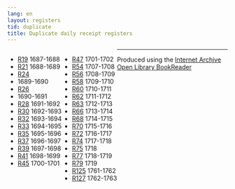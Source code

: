 ```yaml
---
lang: en
layout: registers
tid: duplicate
title: Duplicate daily receipt registers
---
```


<ul style="float:left;">
<li><a href="http://hyperstudio.mit.edu/cfrp/flip_books/R19/index.html" target="bookreader">R19</a> 1687-1688</li>
<li><a href="http://hyperstudio.mit.edu/cfrp/flip_books/R21/index.html" target="bookreader">R21</a> 1688-1689</li>
<li><a href="http://hyperstudio.mit.edu/cfrp/flip_books/R24/index.html" target="bookreader">R24</a></li>
<li>1689-1690</li>
<li><a href="http://hyperstudio.mit.edu/cfrp/flip_books/R26/index.html" target="bookreader">R26</a></li>
<li>1690-1691</li>
<li><a href="http://hyperstudio.mit.edu/cfrp/flip_books/R28/index.html" target="bookreader">R28</a> 1691-1692</li>
<li><a href="http://hyperstudio.mit.edu/cfrp/flip_books/R30/index.html" target="bookreader">R30</a> 1692-1693</li>
<li><a href="http://hyperstudio.mit.edu/cfrp/flip_books/R32/index.html" target="bookreader">R32</a> 1693-1694</li>
<li><a href="http://hyperstudio.mit.edu/cfrp/flip_books/R33/index.html" target="bookreader">R33</a> 1694-1695</li>
<li><a href="http://hyperstudio.mit.edu/cfrp/flip_books/R35/index.html" target="bookreader">R35</a> 1695-1696</li>
<li><a href="http://hyperstudio.mit.edu/cfrp/flip_books/R37/index.html" target="bookreader">R37</a> 1696-1697</li>
<li><a href="http://hyperstudio.mit.edu/cfrp/flip_books/R39/index.html" target="bookreader">R39</a> 1697-1698</li>
<li><a href="http://hyperstudio.mit.edu/cfrp/flip_books/R41/index.html" target="bookreader">R41</a> 1698-1699</li>
<li><a href="http://hyperstudio.mit.edu/cfrp/flip_books/R45/index.html" target="bookreader">R45</a> 1700-1701</li>
</ul>

<ul style="float:left;">
<li><a href="http://hyperstudio.mit.edu/cfrp/flip_books/R47/index.html" target="bookreader">R47</a> 1701-1702</li>
<li><a href="http://hyperstudio.mit.edu/cfrp/flip_books/R54/index.html" target="bookreader">R54</a> 1707-1708</li>
<li><a href="http://hyperstudio.mit.edu/cfrp/flip_books/R56/index.html" target="bookreader">R56</a> 1708-1709</li>
<li><a href="http://hyperstudio.mit.edu/cfrp/flip_books/R58/index.html" target="bookreader">R58</a> 1709-1710</li>
<li><a href="http://hyperstudio.mit.edu/cfrp/flip_books/R60/index.html" target="bookreader">R60</a> 1710-1711</li>
<li><a href="http://hyperstudio.mit.edu/cfrp/flip_books/R62/index.html" target="bookreader">R62</a> 1711-1712</li>
<li><a href="http://hyperstudio.mit.edu/cfrp/flip_books/R63/index.html" target="bookreader">R63</a> 1712-1713</li>
<li><a href="http://hyperstudio.mit.edu/cfrp/flip_books/R66/index.html" target="bookreader">R66</a> 1713-1714</li>
<li><a href="http://hyperstudio.mit.edu/cfrp/flip_books/R68/index.html" target="bookreader">R68</a> 1714-1715</li>
<li><a href="http://hyperstudio.mit.edu/cfrp/flip_books/R70/index.html" target="bookreader">R70</a> 1715-1716</li>
<li><a href="http://hyperstudio.mit.edu/cfrp/flip_books/R72/index.html" target="bookreader">R72</a> 1716-1717</li>
<li><a href="http://hyperstudio.mit.edu/cfrp/flip_books/R74/index.html" target="bookreader">R74</a> 1717-1718</li>
<li><a href="http://hyperstudio.mit.edu/cfrp/flip_books/R75/index.html" target="bookreader">R75</a> 1718</li>
<li><a href="http://hyperstudio.mit.edu/cfrp/flip_books/R77/index.html" target="bookreader">R77</a> 1718-1719</li>
<li><a href="http://hyperstudio.mit.edu/cfrp/flip_books/R79/index.html" target="bookreader">R79</a> 1719</li>
<li><a href="http://hyperstudio.mit.edu/cfrp/flip_books/R125/index.html" target="bookreader">R125</a> 1761-1762</li>
<li><a href="http://hyperstudio.mit.edu/cfrp/flip_books/R127/index.html" target="bookreader">R127</a> 1762-1763</li>
</ul>

<hr>

<p>
Produced using the <a href="http://internetarchive.org/" target="_blank">Internet Archive</a> <a href="http://openlibrary.org/dev/docs/bookreader" target="_blank">Open Library BookReader</a>
</p>

